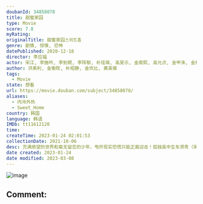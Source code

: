 ```yaml
---
doubanId: 34858078
title: 甜蜜家园
type: Movie
score: 7.8
myRating: 
originalTitle: 甜蜜家园스위트홈
genre: 剧情, 惊悚, 恐怖
datePublished: 2020-12-18
director: 李应福
actor: 宋江, 李施吟, 李到晛, 李阵郁, 朴珪瑛, 高旻示, 金南熙, 高允贞, 金甲洙, 金相浩, 金伊敬, 安道奎, 金圣喆, 禹贤, 李正贤, 车烨, 金昌焕, 金承旭, 李承勋, 函勝敏, 高健汉, 朴成根, 维多利亚·格蕾丝, 佩姬·梁, 马修·杨·金, 白基邦, 柳珍宇, 安东九, 珍妮·博尔特, 冯翠杏, 李信成, 尹志温, 金贤玉, 金姬贞, 郑荷昙, 尹柱万, 许俊硕, 崔高, 许律, 李凤莲, 朴雅仁, 禹正国, 金国熙, 李志夏, 李基赫, 申文成
author: 洪素利, 金衡旼, 朴昭静, 金坎比, 黄英璨
tags:
  - Movie
state: 想看
url: https://movie.douban.com/subject/34858078/
aliases:
  - 内冷外热
  - Sweet_Home
country: 韩国
language: 韩语
IMDb: tt11612120
time: 
createTime: 2023-01-24 02:01:53
collectionDate: 2021-10-06
desc: 充满绝望的世界和毫无留恋的少年，甩开现实恐慌只能正面迎击！孤独高中生车贤秀（宋江饰）的家人在一次事故中去世，之后搬到了一个新公寓，他平静的生活很快就被新住所里开始发生的奇怪事件所扰乱，当人们变成...
date created: 2023-01-24
date modified: 2023-03-08
---
```


![image](p2628425414.jpg)

Comment:
---

